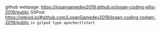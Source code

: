 github webpage: https://logangamedev2019.github.io/logan-coding-ellis-2019/public
GitPod: https://gitpod.io/#github.com/LoganGamedev2019/logan-coding-rodger-2019/public
```in gitpod type apachectlstart```
